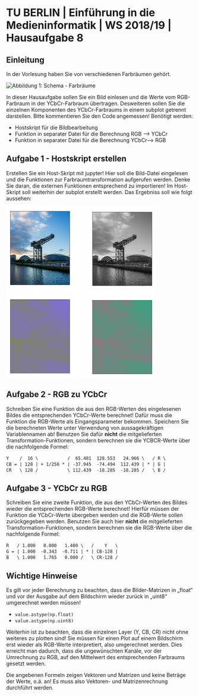 ﻿
# TU BERLIN | Einführung in die Medieninformatik | WS 2018/19 | Hausaufgabe 8

## Einleitung

In der Vorlesung haben Sie von verschiedenen Farbräumen gehört.

![Abbildung 1: Schema - Farbräume](https://artsdocbox.com/docs-images/72/66627938/images/4-1.jpg)

In dieser Hausaufgabe sollen Sie ein Bild einlesen und die Werte vom RGB-Farbraum in der YCbCr-Farbraum übertragen. Desweiteren sollen Sie die einzelnen Komponenten des YCbCr-Farbraums in einem subplot getrennt darstellen. Bitte kommentieren Sie den Code angemessen!
Benötigt werden:

 - Hostskript für die Bildbearbeitung
 - Funktion in separater Datei für die Berechnung RGB --> YCbCr
 - Funktion in separater Datei für die Berechnung YCbCr--> RGB

## Aufgabe 1 - Hostskript erstellen

Erstellen Sie ein Host-Skript mit jupyter! Hier soll die Bild-Datei eingelesen und die Funktionen zur Farbraumtransformation aufgerufen werden. Denke Sie daran, die externen Funktionen entsprechend zu importieren! Im Host-Skript soll weiterhin der subplot erstellt werden. Das Ergebniss soll wie folgt aussehen:

![Abbildung 2: Org. Bild, Y-Kanal, CB-Kanal, CR-Kanal](https://github.com/Snowfire01/HA_MInf_WS_18-19_TUB/blob/master/resources/homework_8_result_example.png?raw=true)

## Aufgabe 2 - RGB zu YCbCr

Schreiben Sie eine Funktion die aus den RGB-Werten des eingelesenen Bildes die entsprechenden YCbCr-Werte berechnet! Dafür muss die Funktion die RGB-Werte als Eingangsparameter bekommen. Speichern Sie die berechneten Werte unter Verwendung von aussagekräftigen Variablennamen ab! Benutzen Sie dafür **nicht** die mitgelieferten Transformation-Funktionen, sondern berechnen sie die YCBCR-Werte über die nachfolgende Formel:

    Y    /  16 \           /  65.481  128.553   24.966 \   / R \
    CB = | 128 | + 1/256 * | -37.945  -74.494  112.439 | * | G |
    CR   \ 128 /           \ 112.439  -18.285  -18.285 /   \ B /

## Aufgabe 3 - YCbCr zu RGB
Schreiben Sie eine zweite Funktion, die aus den YCbCr-Werten des Bildes wieder die entsprechenden RGB-Werte berechnet! Hierfür müssen der Funktion die YCbCr-Werte übergeben werden und die RGB-Werte sollen zurückgegeben werden. Benutzen Sie auch hier **nicht** die mitgelieferten Transformation-Funktionen, sondern berechnen sie die RGB-Werte über die nachfolgende Formel:

    R   / 1.000   0.000   1.400 \   /    Y   \
    G = | 1.000  -0.343  -0.711 | * | CB-128 |
    B   \ 1.000   1.765   0.000 /   \ CR-128 /

## Wichtige Hinweise
Es gilt vor jeder Berechnung zu beachten, dass die Bilder-Matrizen in „float“ und vor der Ausgabe auf dem Bildschirm wieder zurück in „uint8“ umgerechnet werden müssen! 

 - `value.astype(np.float)`
 - `value.astype(np.uint8)`

Weiterhin ist zu beachten, dass die einzelnen Layer (Y, CB, CR) nicht ohne weiteres zu plotten sind! Sie müssen für einen Plot auf einem Bildschirm erst wieder als RGB-Werte interpretiert, also umgerechnet werden. Dies erreicht man dadurch, dass die ungewünschten Kanäle, vor der Umrechnung zu RGB, auf den Mittelwert des entsprechenden Farbraums gesetzt werden. 

Die angebenen Formeln zeigen Vektoren und Matrizen und keine Beträge der Werte, o.ä. an! Es muss also Vektoren- und Matrizenrechnung durchführt werden.
